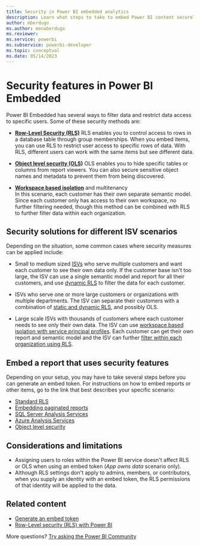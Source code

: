 ```yaml
---
title: Security in Power BI embedded analytics
description: Learn what steps to take to embed Power BI content securely within your application using RLS, OLS or other security measures.
author: mberdugo
ms.author: monaberdugo
ms.reviewer: 
ms.service: powerbi
ms.subservice: powerbi-developer
ms.topic: conceptual
ms.date: 05/14/2023
---
```


# Security features in Power BI Embedded

Power BI Embedded has several ways to filter data and restrict data access to specific users. Some of these security methods are:

* [**Row-Level Security (RLS)**](../../enterprise/service-admin-rls.md)
  RLS enables you to control access to rows in a database table through group memberships. When you embed items, you can use RLS to restrict user access to specific rows of data. With RLS, different users can work with the same items but see different data.

* [**Object level security (OLS)**](/analysis-services/tabular-models/object-level-security)
  OLS enables you to hide specific tables or columns from report viewers. You can also secure sensitive object names and metadata to prevent them from being discovered.

* [**Workspace based isolation**](./embed-multi-tenancy.md) and multitenancy  
 In this scenario, each customer has their own separate semantic model. Since each customer only has access to their own workspace, no further filtering needed, though this method can be combined with RLS to further filter data within each organization.

## Security solutions for different ISV scenarios

Depending on the situation, some common cases where security measures can be applied include:

* Small to medium sized [ISVs](pbi-glossary.md#independent-software-vendor-isv) who serve multiple customers and want each customer to see their own data only. If the customer base isn't too large, the ISV can use a single semantic model and report for all their customers, and use [dynamic RLS](cloud-rls.md#dynamic-security) to filter the data for each customer.

* ISVs who serve one or more large customers or organizations with multiple departments. The ISV can  separate their customers with a combination of [static and dynamic RLS](./embed-multi-tenancy.md#row-level-security), and possibly OLS.

* Large scale ISVs with thousands of customers where each customer needs to see only their own data. The ISV can use [workspace based isolation with service principal profiles](./embed-multi-tenancy.md). Each customer can get their own report and semantic model and the ISV can further [filter within each organization using RLS](./embed-multi-tenancy.md#row-level-security).

## Embed a report that uses security features

Depending on your setup, you may have to take several steps before you can generate an embed token.
For instructions on how to embed reports or other items, go to the link that best describes your specific scenario:

* [Standard RLS](cloud-rls.md)
* [Embedding paginated reports](paginated-reports-row-level-security.md)
* [SQL Server Analysis Services](sql-server-analysis-services-embed.md)
* [Azure Analysis Services](./embed-azure-analysis-services.md)
* [Object level security](./embed-object-level-security.md)

## Considerations and limitations

* Assigning users to roles within the Power BI service doesn't affect RLS or OLS when using an embed token (*App owns data* scenario only).
* Although RLS settings don't apply to admins, members, or contributors, when you supply an identity with an embed token, the RLS permissions of that identity will be applied to the data.

## Related content

* [Generate an embed token](./generate-embed-token.md)
* [Row-Level security (RLS) with Power BI](../../enterprise/service-admin-rls.md)

More questions? [Try asking the Power BI Community](https://community.powerbi.com/)
